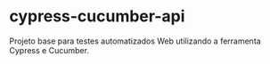 # cypress-cucumber-api
Projeto base para testes automatizados Web utilizando a ferramenta Cypress e Cucumber. 
